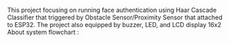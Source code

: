 This project focusing on running face authentication using Haar Cascade Classifier that triggered by Obstacle Sensor/Proximity Sensor that attached to ESP32.
The project also equipped by buzzer, LED, and LCD display 16x2
About system flowchart :
